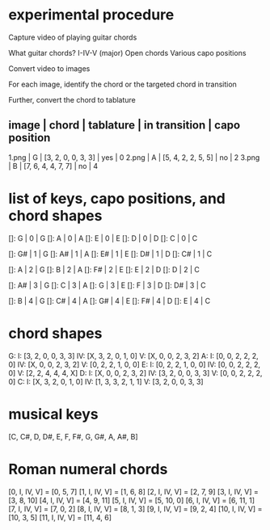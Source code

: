 # experimental procedure

Capture video of playing guitar chords

What guitar chords?
  I-IV-V (major)
  Open chords
  Various capo positions

Convert video to images

For each image, identify the chord or the targeted chord in transition

Further, convert the chord to tablature

image | chord | tablature | in transition | capo position
-------------------------------------------
1.png | G | [3, 2, 0, 0, 3, 3] | yes | 0
2.png | A | [5, 4, 2, 2, 5, 5] | no | 2
3.png | B | [7, 6, 4, 4, 7, 7] | no | 4

# list of keys, capo positions, and chord shapes
[]: G | 0 | G
[]: A | 0 | A
[]: E | 0 | E
[]: D | 0 | D
[]: C | 0 | C

[]: G# | 1 | G
[]: A# | 1 | A
[]: E# | 1 | E
[]: D# | 1 | D
[]: C# | 1 | C

[]: A | 2 | G
[]: B | 2 | A
[]: F# | 2 | E
[]: E | 2 | D
[]: D | 2 | C

[]: A# | 3 | G
[]: C | 3 | A
[]: G | 3 | E
[]: F | 3 | D
[]: D# | 3 | C

[]: B | 4 | G
[]: C# | 4 | A
[]: G# | 4 | E
[]: F# | 4 | D
[]: E | 4 | C

# chord shapes
G: 
  I: [3, 2, 0, 0, 3, 3]
  IV: [X, 3, 2, 0, 1, 0]
  V: [X, 0, 0, 2, 3, 2]
A: 
  I: [0, 0, 2, 2, 2, 0]
  IV: [X, 0, 0, 2, 3, 2]
  V: [0, 2, 2, 1, 0, 0]
E:
  I: [0, 2, 2, 1, 0, 0]
  IV: [0, 0, 2, 2, 2, 0]
  V: [2, 2, 4, 4, 4, X]
D: 
  I: [X, 0, 0, 2, 3, 2]
  IV: [3, 2, 0, 0, 3, 3]
  V: [0, 0, 2, 2, 2, 0]
C: 
  I: [X, 3, 2, 0, 1, 0]
  IV: [1, 3, 3, 2, 1, 1]
  V: [3, 2, 0, 0, 3, 3]

# musical keys
[C, C#, D, D#, E, F, F#, G, G#, A, A#, B]

# Roman numeral chords
[0, I, IV, V] = [0, 5, 7]
[1, I, IV, V] = [1, 6, 8]
[2, I, IV, V] = [2, 7, 9]
[3, I, IV, V] = [3, 8, 10]
[4, I, IV, V] = [4, 9, 11]
[5, I, IV, V] = [5, 10, 0]
[6, I, IV, V] = [6, 11, 1]
[7, I, IV, V] = [7, 0, 2]
[8, I, IV, V] = [8, 1, 3]
[9, I, IV, V] = [9, 2, 4]
[10, I, IV, V] = [10, 3, 5]
[11, I, IV, V] = [11, 4, 6]
